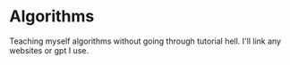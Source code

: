 # Algorithms
Teaching myself algorithms without going through tutorial hell.
I'll link any websites or gpt I use.

